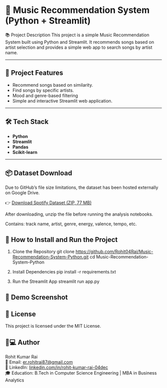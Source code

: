 # 🎵 Music Recommendation System (Python + Streamlit)

📚 Project Description
This project is a simple Music Recommendation System built using Python and Streamlit.
It recommends songs based on artist selection and provides a simple web app to search songs by artist name.

---

## 📑 Project Features
- Recommend songs based on similarity.
- Find songs by specific artists.
- Mood and genre-based filtering
- Simple and interactive Streamlit web application.

---

## 🛠️ Tech Stack
- **Python**
- **Streamlit**
- **Pandas**
- **Scikit-learn**

---

## 📦 Dataset Download

Due to GitHub’s file size limitations, the dataset has been hosted externally on Google Drive.

👉 [Download Spotify Dataset (ZIP, 77 MB)](https://drive.google.com/file/d/1nB6zHtfwKJdxkIPM9foXPCUErZfG5P0b/view?usp=drive_link)

After downloading, unzip the file before running the analysis notebooks.
 
Contains: track name, artist, genre, energy, valence, tempo, etc.


## 🚀 How to Install and Run the Project
1. Clone the Repository
   git clone https://github.com/Rohit04Rai/Music-Recommendation-System-Python.git
cd Music-Recommendation-System-Python

2. Install Dependencies
   pip install -r requirements.txt

3. Run the Streamlit App
   streamlit run app.py

## 📸 Demo Screenshot

## 📜 License
This project is licensed under the MIT License.

## 👨💻 Author

Rohit Kumar Rai  
📧 Email: [er.rohitrai87@gmail.com](mailto:er.rohitrai87@gmail.com)  
🔗 LinkedIn: [linkedin.com/in/rohit-kumar-rai-04dec](https://www.linkedin.com/in/rohit-kumar-rai-04dec)  
🎓 Education: B.Tech in Computer Science Engineering | MBA in Business Analytics

